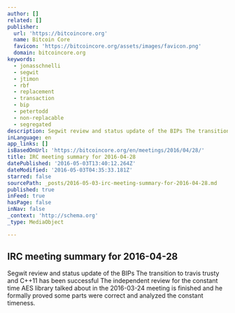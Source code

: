 ```yaml
---
author: []
related: []
publisher:
  url: 'https://bitcoincore.org'
  name: Bitcoin Core
  favicon: 'https://bitcoincore.org/assets/images/favicon.png'
  domain: bitcoincore.org
keywords:
  - jonasschnelli
  - segwit
  - jtimon
  - rbf
  - replacement
  - transaction
  - bip
  - petertodd
  - non-replacable
  - segregated
description: Segwit review and status update of the BIPs The transition to travis trusty and C++11 has been successful The independent review for the constant time AES library talked about in the 2016-03-24 meeting is finished and he formally proved some parts were correct and analyzed the constant timeness.
inLanguage: en
app_links: []
isBasedOnUrl: 'https://bitcoincore.org/en/meetings/2016/04/28/'
title: IRC meeting summary for 2016-04-28
datePublished: '2016-05-03T13:40:12.264Z'
dateModified: '2016-05-03T04:35:33.181Z'
starred: false
sourcePath: _posts/2016-05-03-irc-meeting-summary-for-2016-04-28.md
published: true
inFeed: true
hasPage: false
inNav: false
_context: 'http://schema.org'
_type: MediaObject

---
```

<article style=""><h1>IRC meeting summary for 2016-04-28</h1><p>Segwit review and status update of the BIPs The transition to travis trusty and C++11 has been successful The independent review for the constant time AES library talked about in the 2016-03-24 meeting is finished and he formally proved some parts were correct and analyzed the constant timeness.</p></article>